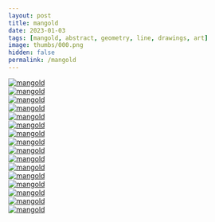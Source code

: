 ```yaml
---
layout: post
title: mangold
date: 2023-01-03
tags: [mangold, abstract, geometry, line, drawings, art]
image: thumbs/000.png
hidden: false
permalink: /mangold
---
```



<div>
  <a href="{{site.baseurl}}/images/projects/mangold/mangold_01.jpg" target="_blank">
  <img src="{{site.baseurl}}/images/projects/mangold/mangold_01.jpg" alt="mangold"></a>
</div>

<div>
  <a href="{{site.baseurl}}/images/projects/mangold/mangold_02.jpg" target="_blank">
  <img src="{{site.baseurl}}/images/projects/mangold/mangold_02.jpg" alt="mangold"></a>
</div>


<div>
  <a href="{{site.baseurl}}/images/projects/mangold/mangold_05.jpg" target="_blank">
  <img src="{{site.baseurl}}/images/projects/mangold/mangold_05.jpg" alt="mangold"></a>
</div>

<div>
  <a href="{{site.baseurl}}/images/projects/mangold/mangold_07.jpg" target="_blank">
  <img src="{{site.baseurl}}/images/projects/mangold/mangold_07.jpg" alt="mangold"></a>
</div>

<div>
  <a href="{{site.baseurl}}/images/projects/mangold/mangold_08.jpg" target="_blank">
  <img src="{{site.baseurl}}/images/projects/mangold/mangold_08.jpg" alt="mangold"></a>
</div>

<div>
  <a href="{{site.baseurl}}/images/projects/mangold/mangold_09.jpg" target="_blank">
  <img src="{{site.baseurl}}/images/projects/mangold/mangold_09.jpg" alt="mangold"></a>
</div>

<div>
  <a href="{{site.baseurl}}/images/projects/mangold/mangold_10.jpg" target="_blank">
  <img src="{{site.baseurl}}/images/projects/mangold/mangold_10.jpg" alt="mangold"></a>
</div>

<div>
  <a href="{{site.baseurl}}/images/projects/mangold/mangold_11.jpg" target="_blank">
  <img src="{{site.baseurl}}/images/projects/mangold/mangold_11.jpg" alt="mangold"></a>
</div>

<div>
  <a href="{{site.baseurl}}/images/projects/mangold/mangold_12.jpg" target="_blank">
  <img src="{{site.baseurl}}/images/projects/mangold/mangold_12.jpg" alt="mangold"></a>
</div>

<div>
  <a href="{{site.baseurl}}/images/projects/mangold/mangold_13.jpg" target="_blank">
  <img src="{{site.baseurl}}/images/projects/mangold/mangold_13.jpg" alt="mangold"></a>
</div>


<div>
  <a href="{{site.baseurl}}/images/projects/mangold/mangold_14.jpg" target="_blank">
  <img src="{{site.baseurl}}/images/projects/mangold/mangold_14.jpg" alt="mangold"></a>
</div>

<div>
  <a href="{{site.baseurl}}/images/projects/mangold/mangold_15.jpg" target="_blank">
  <img src="{{site.baseurl}}/images/projects/mangold/mangold_15.jpg" alt="mangold"></a>
</div>

<div>
  <a href="{{site.baseurl}}/images/projects/mangold/mangold_16.jpg" target="_blank">
  <img src="{{site.baseurl}}/images/projects/mangold/mangold_16.jpg" alt="mangold"></a>
</div>

<div>
  <a href="{{site.baseurl}}/images/projects/mangold/mangold_18.jpg" target="_blank">
  <img src="{{site.baseurl}}/images/projects/mangold/mangold_18.jpg" alt="mangold"></a>
</div>


<div>
  <a href="{{site.baseurl}}/images/projects/mangold/mangold_19.jpg" target="_blank">
  <img src="{{site.baseurl}}/images/projects/mangold/mangold_19.jpg" alt="mangold"></a>
</div>

<div>
  <a href="{{site.baseurl}}/images/projects/mangold/mangold_20.jpg" target="_blank">
  <img src="{{site.baseurl}}/images/projects/mangold/mangold_20.jpg" alt="mangold"></a>
</div>





